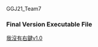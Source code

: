 GGJ21_Team7

### Final Version Executable File ###
[我沒有右鍵v1.0](https://github.com/L1247/GGJ21_Team7/releases/download/Final/_Executable.zip)
